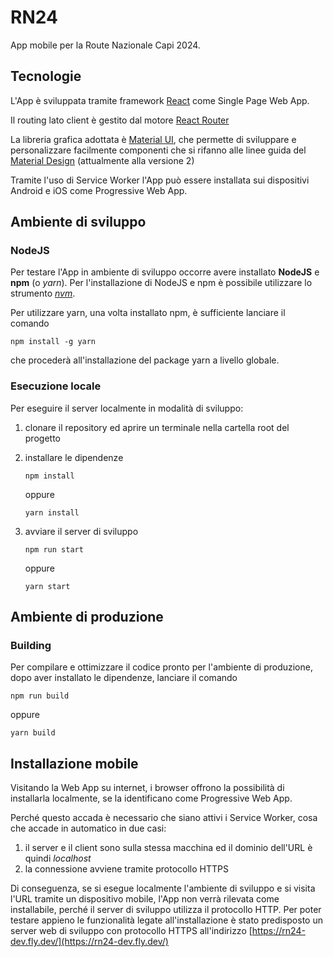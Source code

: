 # RN24

App mobile per la Route Nazionale Capi 2024.

## Tecnologie

L'App è sviluppata tramite framework [React](https://react.dev) come Single Page Web App.

Il routing lato client è gestito dal motore [React Router](https://reactrouter.com/en/main)

La libreria grafica adottata è [Material UI](https://mui.com/material-ui/), che permette di sviluppare e personalizzare facilmente componenti che si rifanno alle linee guida del [Material Design](https://m2.material.io) (attualmente alla versione 2)

Tramite l'uso di Service Worker l'App può essere installata sui dispositivi Android e iOS come Progressive Web App.

## Ambiente di sviluppo

### NodeJS

Per testare l'App in ambiente di sviluppo occorre avere installato **NodeJS** e **npm** (o _yarn_).
Per l'installazione di NodeJS e npm è possibile utilizzare lo strumento [_nvm_](https://github.com/nvm-sh/nvm).

Per utilizzare yarn, una volta installato npm, è sufficiente lanciare il comando

`npm install -g yarn`

che procederà all'installazione del package yarn a livello globale.

### Esecuzione locale

Per eseguire il server localmente in modalità di sviluppo:

1. clonare il repository ed aprire un terminale nella cartella root del progetto
2. installare le dipendenze

   `npm install`

   oppure

   `yarn install`

3. avviare il server di sviluppo

   `npm run start`

   oppure

   `yarn start`

## Ambiente di produzione

### Building

Per compilare e ottimizzare il codice pronto per l'ambiente di produzione, dopo aver installato le dipendenze, lanciare il comando

`npm run build`

oppure

`yarn build`

## Installazione mobile

Visitando la Web App su internet, i browser offrono la possibilità di installarla localmente, se la identificano come Progressive Web App.

Perché questo accada è necessario che siano attivi i Service Worker, cosa che accade in automatico in due casi:

1. il server e il client sono sulla stessa macchina ed il dominio dell'URL è quindi _localhost_
2. la connessione avviene tramite protocollo HTTPS

Di conseguenza, se si esegue localmente l'ambiente di sviluppo e si visita l'URL tramite un dispositivo mobile, l'App non verrà rilevata come installabile, perché il server di sviluppo utilizza il protocollo HTTP.
Per poter testare appieno le funzionalità legate all'installazione è stato predisposto un server web di sviluppo con protocollo HTTPS all'indirizzo [https://rn24-dev.fly.dev/](https://rn24-dev.fly.dev/)
